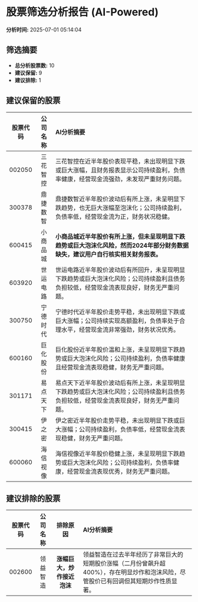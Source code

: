 # 股票筛选分析报告 (AI-Powered)

**分析时间:** 2025-07-01 05:14:04

## 筛选摘要

- **总分析股票数:** 10
- **建议保留:** 9
- **建议排除:** 1

## 建议保留的股票

| 股票代码 | 公司名称 | AI分析摘要 |
|:---:|:---:|:---|
| 002050 | 三花智控 | 三花智控在近半年股价表现平稳，未出现明显下跌或巨大涨幅，且财务报表显示公司持续盈利，负债率健康，经营现金流强劲，未发现严重财务问题。 |
| 300378 | 鼎捷数智 | 鼎捷数智近半年股价波动后有所上涨，未呈明显下跌趋势，也无巨大涨幅至泡沫化；公司持续盈利，负债率低，经营现金流为正，财务状况稳健。 |
| 600415 | 小商品城 | **小商品城近半年股价有所上涨，但未呈现明显下跌趋势或巨大泡沫化风险，然而2024年部分财务数据缺失，建议用户自行核实相关财务报表。** |
| 603920 | 世运电路 | 世运电路近半年股价波动后有所回升，未呈现明显下跌趋势或巨大泡沫化风险；公司持续盈利且债务负担较低，经营现金流表现良好，财务无严重问题。 |
| 300750 | 宁德时代 | 宁德时代近半年股价走势平稳，未出现明显下跌或巨大涨幅；公司持续实现高额盈利，负债率处于合理水平，经营现金流非常强劲，财务状况优秀。 |
| 600160 | 巨化股份 | 巨化股份近半年股价温和上涨，未呈现明显下跌趋势或巨大泡沫化风险；公司持续盈利，负债率健康且经营现金流表现稳健，财务无严重问题。 |
| 301171 | 易点天下 | 易点天下近半年股价波动后有所上涨，未呈现明显下跌趋势或巨大泡沫化风险；公司持续盈利且债务负担较低，经营现金流表现良好，财务无严重问题。 |
| 300415 | 伊之密 | 伊之密近半年股价走势平稳，未出现明显下跌或巨大涨幅；公司持续盈利，负债率低，经营现金流表现稳健，财务无严重问题。 |
| 600060 | 海信视像 | 海信视像近半年股价稳健上涨，未呈现明显下跌趋势或巨大泡沫化风险；公司持续盈利，负债率健康，经营现金流表现优秀，财务无严重问题。 |

## 建议排除的股票

| 股票代码 | 公司名称 | 排除原因 | AI分析摘要 |
|:---:|:---:|:---:|:---|
| 002600 | 领益智造 | **涨幅巨大，炒作接近泡沫** | 领益智造在过去半年经历了非常巨大的短期股价涨幅（二月份曾飙升超400%），存在明显炒作和泡沫风险，尽管股价已有回调但其短期炒作性质显著。 |

